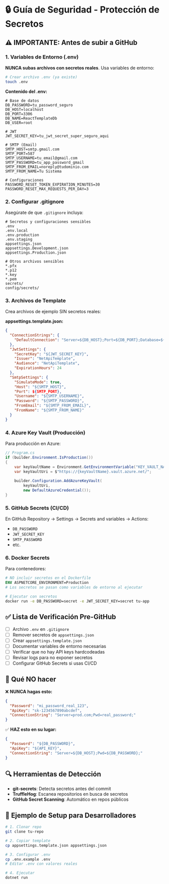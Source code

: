 # 🔒 Guía de Seguridad - Protección de Secretos

## ⚠️ IMPORTANTE: Antes de subir a GitHub

### 1. Variables de Entorno (.env)

**NUNCA subas archivos con secretos reales**. Usa variables de entorno:

```bash
# Crear archivo .env (ya existe)
touch .env
```

**Contenido del .env:**
```env
# Base de datos
DB_PASSWORD=tu_password_seguro
DB_HOST=localhost
DB_PORT=3306
DB_NAME=ReactTemplateDb
DB_USER=root

# JWT
JWT_SECRET_KEY=tu_jwt_secret_super_seguro_aqui

# SMTP (Email)
SMTP_HOST=smtp.gmail.com
SMTP_PORT=587
SMTP_USERNAME=tu_email@gmail.com
SMTP_PASSWORD=tu_app_password_gmail
SMTP_FROM_EMAIL=noreply@tudominio.com
SMTP_FROM_NAME=Tu Sistema

# Configuraciones
PASSWORD_RESET_TOKEN_EXPIRATION_MINUTES=30
PASSWORD_RESET_MAX_REQUESTS_PER_DAY=3
```

### 2. Configurar .gitignore

Asegúrate de que `.gitignore` incluya:

```gitignore
# Secretos y configuraciones sensibles
.env
.env.local
.env.production
.env.staging
appsettings.json
appsettings.Development.json
appsettings.Production.json

# Otros archivos sensibles
*.pfx
*.p12
*.key
*.pem
secrets/
config/secrets/
```

### 3. Archivos de Template

Crea archivos de ejemplo SIN secretos reales:

**appsettings.template.json:**
```json
{
  "ConnectionStrings": {
    "DefaultConnection": "Server=${DB_HOST};Port=${DB_PORT};Database=${DB_NAME};Uid=${DB_USER};Pwd=${DB_PASSWORD};"
  },
  "JwtSettings": {
    "SecretKey": "${JWT_SECRET_KEY}",
    "Issuer": "NetApiTemplate",
    "Audience": "NetApiTemplate",
    "ExpirationHours": 24
  },
  "SmtpSettings": {
    "SimulateMode": true,
    "Host": "${SMTP_HOST}",
    "Port": ${SMTP_PORT},
    "Username": "${SMTP_USERNAME}",
    "Password": "${SMTP_PASSWORD}",
    "FromEmail": "${SMTP_FROM_EMAIL}",
    "FromName": "${SMTP_FROM_NAME}"
  }
}
```

### 4. Azure Key Vault (Producción)

Para producción en Azure:

```csharp
// Program.cs
if (builder.Environment.IsProduction())
{
    var keyVaultName = Environment.GetEnvironmentVariable("KEY_VAULT_NAME");
    var keyVaultUri = $"https://{keyVaultName}.vault.azure.net/";
    
    builder.Configuration.AddAzureKeyVault(
        keyVaultUri,
        new DefaultAzureCredential());
}
```

### 5. GitHub Secrets (CI/CD)

En GitHub Repository → Settings → Secrets and variables → Actions:

- `DB_PASSWORD`
- `JWT_SECRET_KEY`
- `SMTP_PASSWORD`
- etc.

### 6. Docker Secrets

Para contenedores:

```dockerfile
# NO incluir secretos en el Dockerfile
ENV ASPNETCORE_ENVIRONMENT=Production
# Los secretos se pasan como variables de entorno al ejecutar
```

```bash
# Ejecutar con secretos
docker run -e DB_PASSWORD=secret -e JWT_SECRET_KEY=secret tu-app
```

## ✅ Lista de Verificación Pre-GitHub

- [ ] Archivo `.env` en `.gitignore`
- [ ] Remover secretos de `appsettings.json`
- [ ] Crear `appsettings.template.json`
- [ ] Documentar variables de entorno necesarias
- [ ] Verificar que no hay API keys hardcodeadas
- [ ] Revisar logs para no exponer secretos
- [ ] Configurar GitHub Secrets si usas CI/CD

## 🚨 Qué NO hacer

❌ **NUNCA hagas esto:**
```json
{
  "Password": "mi_password_real_123",
  "ApiKey": "sk-1234567890abcdef",
  "ConnectionString": "Server=prod.com;Pwd=real_password;"
}
```

✅ **HAZ esto en su lugar:**
```json
{
  "Password": "${DB_PASSWORD}",
  "ApiKey": "${API_KEY}",
  "ConnectionString": "Server=${DB_HOST};Pwd=${DB_PASSWORD};"
}
```

## 🔍 Herramientas de Detección

- **git-secrets**: Detecta secretos antes del commit
- **TruffleHog**: Escanea repositorios en busca de secretos
- **GitHub Secret Scanning**: Automático en repos públicos

## 📝 Ejemplo de Setup para Desarrolladores

```bash
# 1. Clonar repo
git clone tu-repo

# 2. Copiar template
cp appsettings.template.json appsettings.json

# 3. Configurar .env
cp .env.example .env
# Editar .env con valores reales

# 4. Ejecutar
dotnet run
```
